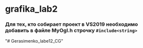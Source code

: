 # grafika_lab2
### Для тех, кто собирает проект в VS2019 необходимо добавить в файле MyOgl.h  строчку `#include<string>`
"# Gerasimenko_labe12_CG" 
